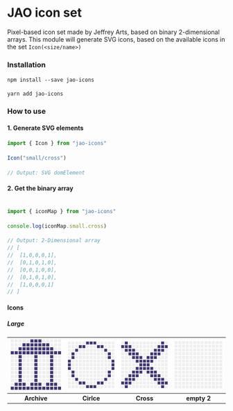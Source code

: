 # JAO icon set

Pixel-based icon set made by Jeffrey Arts, based on binary 2-dimensional arrays. This module will generate SVG icons, based on the available icons in the set `Icon(<size/name>)`


### Installation

```
npm install --save jao-icons

yarn add jao-icons
```


### How to use

#### 1. Generate SVG elements

```ts
import { Icon } from "jao-icons"

Icon("small/cross")

// Output: SVG domElement
```

#### 2. Get the binary array

```ts

import { iconMap } from "jao-icons"

console.log(iconMap.small.cross)

// Output: 2-Dimensional array
// [
// 	[1,0,0,0,1],
// 	[0,1,0,1,0],
// 	[0,0,1,0,0],
// 	[0,1,0,1,0],
// 	[1,0,0,0,1]
// ]
```


#### Icons

##### Large

| ![archive](https://raw.githubusercontent.com/JeffreyArts/jao-icons/main/images/archive.svg) | ![circle](https://raw.githubusercontent.com/JeffreyArts/jao-icons/main/images/circle.svg) | ![cross](https://raw.githubusercontent.com/JeffreyArts/jao-icons/main/images/cross.svg) | ![empty](https://raw.githubusercontent.com/JeffreyArts/jao-icons/main/images/empty.svg) |
|:--------------------------:|:--------------------------:|:--------------------------:|:--------------------------:|
| **Archive**                | **Cirlce**                 | **Cross**                  | **empty 2**                |